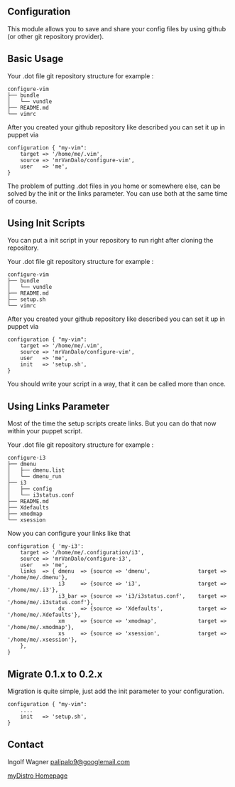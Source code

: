 Configuration
-------------

This module allows you to save and share your config files by using github (or other git repository provider).

Basic Usage
-----------
Your .dot file git repository structure for example :

    configure-vim
    ├── bundle
    │   └── vundle
    ├── README.md
    └── vimrc


After you created your github repository like described you can set it up in puppet via 

    configuration { "my-vim":
        target => '/home/me/.vim',
        source => 'mrVanDalo/configure-vim',
        user   => 'me',
    }

The problem of putting .dot files in you home or somewhere else, can be solved by the init or the links parameter.
You can use both at the same time of course.


Using Init Scripts
------------------

You can put a init script in your repository to run right after cloning the repository.

Your .dot file git repository structure for example :

    configure-vim
    ├── bundle
    │   └── vundle
    ├── README.md
    ├── setup.sh
    └── vimrc


After you created your github repository like described you can set it up in puppet via 

    configuration { "my-vim":
        target => '/home/me/.vim',
        source => 'mrVanDalo/configure-vim',
        user   => 'me',
        init   => 'setup.sh',
    }

You should write your script in a way, that it can be called more than once.

Using Links Parameter
---------------------

Most of the time the setup scripts create links. But you can do that now within your puppet script.

Your .dot file git repository structure for example :

    configure-i3
    ├── dmenu
    │   ├── dmenu.list
    │   └── dmenu_run
    ├── i3
    │   ├── config
    │   └── i3status.conf
    ├── README.md
    ├── Xdefaults
    ├── xmodmap
    └── xsession

Now you can configure your links like that

    configuration { 'my-i3':
        target => '/home/me/.configuration/i3',
        source => 'mrVanDalo/configure-i3',
        user   => 'me',
        links  => { dmenu  => {source => 'dmenu',               target => '/home/me/.dmenu'},
                    i3     => {source => 'i3',                  target => '/home/me/.i3'},
                    i3_bar => {source => 'i3/i3status.conf',    target => '/home/me/.i3status.conf'},
                    dx     => {source => 'Xdefaults',           target => '/home/me/.Xdefaults'},
                    xm     => {source => 'xmodmap',             target => '/home/me/.xmodmap'},
                    xs     => {source => 'xsession',            target => '/home/me/.xsession'},
        },
    }


Migrate 0.1.x to 0.2.x
----------------------

Migration is quite simple, just add the init parameter to your configuration.

    configuration { "my-vim":
        ....
        init   => 'setup.sh',
    }
    

Contact
-------

Ingolf Wagner <palipalo9@googlemail.com>

[myDistro Homepage](http://mydistro.github.io/)

